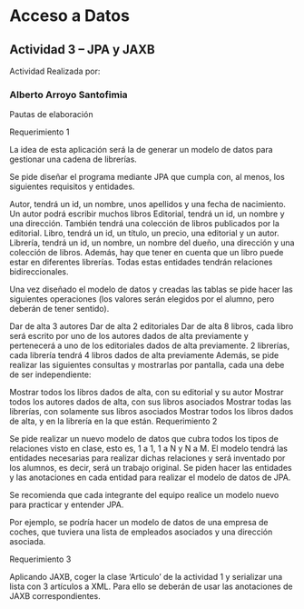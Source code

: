 # Acceso a Datos

## Actividad 3 –  JPA y JAXB

Actividad Realizada por:

###  Alberto Arroyo Santofimia

Pautas de elaboración

Requerimiento 1

La idea de esta aplicación será la de generar un modelo de datos para gestionar una cadena de librerías.

Se pide diseñar el programa mediante JPA que cumpla con, al menos, los siguientes requisitos y entidades.

Autor, tendrá un id, un nombre, unos apellidos y una fecha de nacimiento. Un autor podrá escribir muchos libros
Editorial, tendrá un id, un nombre y una dirección. También tendrá una colección de libros publicados por la editorial.
Libro, tendrá un id, un título, un precio, una editorial y un autor.
Librería, tendrá un id, un nombre, un nombre del dueño, una dirección y una colección de libros. Además, hay que tener en cuenta que un libro puede estar en diferentes librerías.
Todas estas entidades tendrán relaciones bidireccionales.

Una vez diseñado el modelo de datos y creadas las tablas se pide hacer las siguientes operaciones (los valores serán elegidos por el alumno, pero deberán de tener sentido).

Dar de alta 3 autores
Dar de alta 2 editoriales
Dar de alta 8 libros, cada libro será escrito por uno de los autores dados de alta previamente y pertenecerá a uno de los editoriales dados de alta previamente.
2 librerías, cada librería tendrá 4 libros dados de alta previamente
Además, se pide realizar las siguientes consultas y mostrarlas por pantalla, cada una debe de ser independiente:

Mostrar todos los libros dados de alta, con su editorial y su autor
Mostrar todos los autores dados de alta, con sus libros asociados
Mostrar todas las librerías, con solamente sus libros asociados
Mostrar todos los libros dados de alta, y en la librería en la que están.
Requerimiento 2

Se pide realizar un nuevo modelo de datos que cubra todos los tipos de relaciones visto en clase, esto es, 1 a 1, 1 a N y N a M. El modelo tendrá las entidades necesarias para realizar dichas relaciones y será inventado por los alumnos, es decir, será un trabajo original. Se piden hacer las entidades y las anotaciones en cada entidad para realizar el modelo de datos de JPA.

Se recomienda que cada integrante del equipo realice un modelo nuevo para practicar y entender JPA.

Por ejemplo, se podría hacer un modelo de datos de una empresa de coches, que tuviera una lista de empleados asociados y una dirección asociada.

Requerimiento 3

Aplicando JAXB, coger la clase ‘Articulo’ de la actividad 1 y serializar una lista con 3 artículos a XML. Para ello se deberán de usar las anotaciones de JAXB correspondientes.
